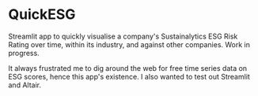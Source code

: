 # QuickESG

Streamlit app to quickly visualise a company's Sustainalytics ESG Risk Rating over time, within its industry, and against other companies. Work in progress.

It always frustrated me to dig around the web for free time series data on ESG scores, hence this app's existence. I also wanted to test out Streamlit and Altair.